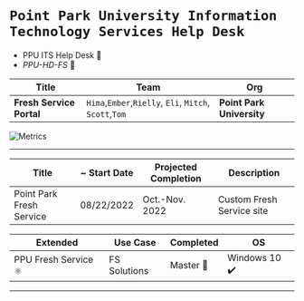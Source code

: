 
# `Point Park University Information Technology Services Help Desk`

- PPU ITS Help Desk 🌈
- *PPU-HD-FS* 🕋


| Title | Team | Org |
| -------|--------|-----|
| **Fresh Service Portal** | `Hima`,`Ember`,`Rielly`, `Eli`, `Mitch`, `Scott`,`Tom` | **Point Park University** |

<!--

## Website Info 👑 

## Website designed by Ember and coded by Hima to integrate with and update the client side of Point Park University Fresh Service support website.

-->

![Metrics](https://metrics.lecoq.io/Bahim22?template=classic&repositories.batch=25&base.community=0&isocalendar=1&languages=1&habits=1&repositories=1&code=1&introduction=1&pagespeed=1&base=header%2C%20activity%2C%20community%2C%20repositories%2C%20metadata&base.indepth=false&base.hireable=false&base.skip=false&repositories.batch=25&repositories.forks=false&repositories.affiliations=owner&isocalendar=false&isocalendar.duration=full-year&languages=false&languages.ignored=Css&languages.limit=8&languages.threshold=0%25&languages.other=true&languages.colors=github&languages.sections=most-used&languages.indepth=false&languages.analysis.timeout=15&languages.analysis.timeout.repositories=7.5&languages.categories=markup%2C%20programming&languages.recent.categories=markup%2C%20programming&languages.recent.load=300&languages.recent.days=14&habits=false&habits.from=200&habits.days=140&habits.facts=true&habits.charts=false&habits.charts.type=classic&habits.trim=false&habits.languages.limit=8&habits.languages.threshold=0%25&repositories=false&repositories.featured=Bahim22%2Fwork%2C%20bahim22%2Frxt-portfo-3%2C%20bahim22%2Fengage-flower&repositories.pinned=4&repositories.starred=2&repositories.random=2&repositories.order=featured%2C%20pinned%2C%20starred%2C%20random&code=false&code.lines=12&code.load=400&code.days=3&code.visibility=all&introduction=false&introduction.title=true&pagespeed=false&pagespeed.url=https%3A%2F%2Fppu-hd-fs.vercel.app%2F&pagespeed.detailed=true&pagespeed.screenshot=true&pagespeed.pwa=false&config.timezone=America%2FNew_York&config.octicon=true)

___
| Title            | ~ Start Date       | Projected Completion    | Description            |
| ---------------- | ---------- | ------------ | ---------------------- |
| Point Park Fresh Service | 08/22/2022 | Oct.-Nov. 2022 | Custom Fresh Service site|

| Extended             | Use Case        | Completed | OS   |
| -------------------- | --------------- | --------- | -------- |
| PPU Fresh Service ⚛️ | FS Solutions | Master 🏁 | Windows 10 ✔️ |
___

<!--

## Updates and Changes

1. CSS framed, refactored and purged:
  > Using Bootstrap, Material design, Chrome/Edge developer tool sessions with Fresh Service and Wix
2. Home Page
3. Icons
4. Color Scheme

## _Bug Fixes_

- Refactored code from React app to HTML & CSS only
  - Removed JSX, CSS in JS, and NodeJS usage
- Use of CDN's may need adjusted
  - CDN for JS if I can't integrate it into FS?
  - CDN for Bootstrap, Fonts, Assets?

## Fresh Service Integration

## Software Used

- `Wix` Front-End User Interface design
- `VS Code` DevOps and Code
- `One Drive` file share
- `Teams` discussion
- `Fresh Service` Hosting Platform
-->